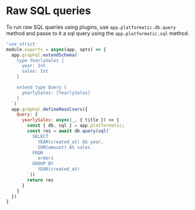 # Raw SQL queries

To run raw SQL queries using plugins, use `app.platformatic.db.query` method and passe to it a sql query using the `app.platformatic.sql` method.

```js
'use strict'
module.exports = async(app, opts) => {
  app.graphql.extendSchema(`
    type YearlySales {
      year: Int
      sales: Int
    }

    extend type Query {
      yearlySales: [YearlySales]
    }
  `)
  app.graphql.defineResolvers({
    Query: {
      yearlySales: async(_, { title }) => {
        const { db, sql } = app.platformatic;
        const res = await db.query(sql(`
          SELECT
            YEAR(created_at) AS year,
            SUM(amount) AS sales
          FROM
            orders
          GROUP BY
            YEAR(created_at)
        `))
        return res
      }
    }
  })
}
```
